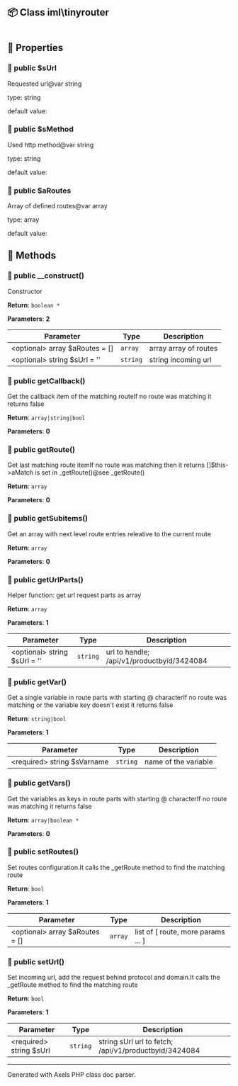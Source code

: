 ## 📦 Class iml\tinyrouter

```txt

```

## 🔶 Properties

### 🔸 public $sUrl

Requested url@var string


type: string

default value: 

### 🔸 public $sMethod

Used http method@var string


type: string

default value: 

### 🔸 public $aRoutes

Array of defined routes@var array


type: array

default value: 



## 🔷 Methods

### 🔹 public __construct()

Constructor

**Return**: `boolean *`

**Parameters**: **2**

| Parameter | Type | Description
|--         |--    |--
| \<optional\> array $aRoutes = [] | `array` | array   array of routes
| \<optional\> string $sUrl = '' | `string` | string  incoming url


### 🔹 public getCallback()

Get the callback item of the matching routeIf no route was matching it returns false

**Return**: `array|string|bool`

**Parameters**: **0**


### 🔹 public getRoute()

Get last matching route itemIf no route was matching then it returns []$this->aMatch is set in _getRoute()@see _getRoute()

**Return**: `array`

**Parameters**: **0**


### 🔹 public getSubitems()

Get an array with next level route entries releative to the current route

**Return**: `array`

**Parameters**: **0**


### 🔹 public getUrlParts()

Helper function: get url request parts as array

**Return**: `array`

**Parameters**: **1**

| Parameter | Type | Description
|--         |--    |--
| \<optional\> string $sUrl = '' | `string` | url to handle; /api/v1/productbyid/3424084


### 🔹 public getVar()

Get a single variable in route parts with starting @ characterIf no route was matching or the variable key doesn't exist it returns false

**Return**: `string|bool`

**Parameters**: **1**

| Parameter | Type | Description
|--         |--    |--
| \<required\> string $sVarname | `string` | name of the variable


### 🔹 public getVars()

Get the variables as keys in route parts with starting @ characterIf no route was matching it returns false

**Return**: `array|boolean *`

**Parameters**: **0**


### 🔹 public setRoutes()

Set routes configuration.It calls the _getRoute method to find the matching route

**Return**: `bool`

**Parameters**: **1**

| Parameter | Type | Description
|--         |--    |--
| \<optional\> array $aRoutes = [] | `array` | list of [ route, more params ... ]


### 🔹 public setUrl()

Set incoming url, add the request behind protocol and domain.It calls the _getRoute method to find the matching route

**Return**: `bool`

**Parameters**: **1**

| Parameter | Type | Description
|--         |--    |--
| \<required\> string $sUrl | `string` | string  sUrl  url to fetch; /api/v1/productbyid/3424084




---
Generated with Axels PHP class doc parser.